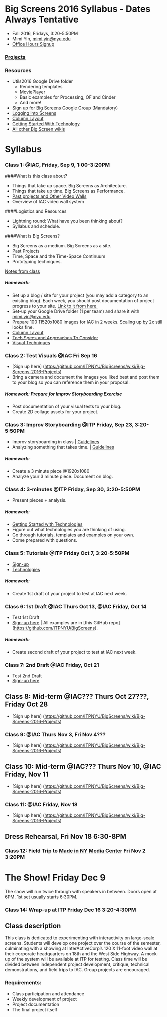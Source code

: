 # Big Screens 2016 Syllabus - Dates Always Tentative

- Fall 2016, Fridays, 3:20-5:50PM
- Mimi Yin, mimi.yin@nyu.edu
- [Office Hours Signup](https://itp.nyu.edu/inwiki/Signup/Mimi)

### [Projects](https://github.com/ITPNYU/BigScreens/wiki/Big-Screens-2016-Projects)

### Resources
- Utils2016 Google Drive folder
   - Rendering templates
   - MoviePlayer
   - Basic examples for Processing, OF and Cinder
   - And more!
- Sign up for [Big Screens Google Group](https://groups.google.com/a/itp.nyu.edu/group/bigscreens/) (Mandatory)
- [Logging into Screens](http://itp.nyu.edu/varwiki/BigScreens/LoggingIntoScreens)
- [Column Layout](http://itp.nyu.edu/varwiki/BigScreens/Columns)
- [Getting Started With Technology](https://github.com/ITPNYU/BigScreens/wiki/Get-Started-With-Technology)
- [All other Big Screen wikis](http://itp.nyu.edu/varwiki/BigScreens/BigScreens)

# Syllabus

### Class 1: @IAC, Friday, Sep 9, 1:00-3:20PM

####What is this class about?
- Things that take up space. Big Screens as Architecture.
- Things that take up time. Big Screens as Performance.
- [Past projects and Other Video Walls](http://itp.nyu.edu/varwiki/BigScreens/TheOthers)
- Overview of IAC video wall system

####Logistics and Resources
- Lightning round: What have you been thinking about?
- Syllabus and schedule.

####What is Big Screens? 
- Big Screens as a medium. Big Screens as a site.
- Past Projects
- Time, Space and the Time-Space Continuum
- Prototyping techniques.

[Notes from class](https://github.com/ITPNYU/BigScreens/wiki/Big-Screens-2016-Week-1-Notes)

##### Homework: 
- Set up a blog / site for your project (you may add a category to an existing blog). Each week, you should post documentation of project progress to your site. [Link to it from here.](https://github.com/ITPNYU/BigScreens/wiki/Big-Screens-2016-Projects)
- Set-up your Google Drive folder (1 per team) and share it with mimi.yin@nyu.edu
- Prepare 100 11520x1080 images for IAC in 2 weeks. Scaling up by 2x still looks fine.
- [Column Layout](http://itp.nyu.edu/varwiki/BigScreens/Columns)
- [Tech Specs and Approaches To Consider](https://github.com/ITPNYU/BigScreens/wiki/100-Images:-Approaches-To-Consider)
- [Visual Techniques](https://github.com/ITPNYU/BigScreens/wiki/VISUALS)

### Class 2: Test Visuals @IAC Fri Sep 16
- [Sign up here] (https://github.com/ITPNYU/BigScreens/wiki/Big-Screens-2016-Projects)
- Bring a camera and document the images you liked best and post them to your blog so you can reference them in your proposal.

##### Homework: Prepare for Improv Storyboarding Exercise
- Post documentation of your visual tests to your blog.
- Create 2D collage assets for your project.

### Class 3: Improv Storyboarding @ITP Friday, Sep 23, 3:20-5:50PM
- Improv storyboarding in class | [Guidelines](https://github.com/ITPNYU/BigScreens/wiki/Structure-for-Improv-Storyboarding)
- Analyzing something that takes time. | [Guidelines](https://github.com/ITPNYU/BigScreens/wiki/Analysis-Assignment)


##### Homework: 
- Create a 3 minute piece @1920x1080
- Analyze your 3 minute piece. Document on blog.

### Class 4: 3-minutes @ITP Friday, Sep 30, 3:20-5:50PM
- Present pieces + analysis.

##### Homework: 
- [Getting Started with Technologies](https://github.com/ITPNYU/BigScreens/wiki/Get-Started-With-Technology)
- Figure out what technologies you are thinking of using.
- Go through tutorials, templates and examples on your own. 
- Come prepared with questions.

### Class 5: Tutorials @ITP Friday Oct 7, 3:20-5:50PM
- [Sign-up](https://github.com/ITPNYU/BigScreens/wiki/Big-Screens-2016-Projects)
- [Technologies](https://github.com/ITPNYU/BigScreens/wiki/Get-Started-With-Technology)

##### Homework: 
- Create 1st draft of your project to test at IAC next week.

### Class 6: 1st Draft @IAC Thurs Oct 13, @IAC Friday, Oct 14
- Test 1st Draft
- [Sign-up here](https://github.com/ITPNYU/BigScreens/wiki/Big-Screens-2016-Projects) | All examples are in [this GitHub repo] (https://github.com/ITPNYU/BigScreens).

##### Homework: 
- Create second draft of your project to test at IAC next week.

### Class 7: 2nd Draft @IAC Friday, Oct 21
- Test 2nd Draft
- [Sign-up here](https://github.com/ITPNYU/BigScreens/wiki/Big-Screens-2016-Projects)

## Class 8: Mid-term @IAC??? Thurs Oct 27???, Friday Oct 28 
- [Sign up here] (https://github.com/ITPNYU/BigScreens/wiki/Big-Screens-2016-Projects)

### Class 9: @IAC Thurs Nov 3, Fri Nov 4???
- [Sign up here] (https://github.com/ITPNYU/BigScreens/wiki/Big-Screens-2016-Projects)

## Class 10: Mid-term @IAC??? Thurs Nov 10, @IAC Friday, Nov 11
- [Sign up here] (https://github.com/ITPNYU/BigScreens/wiki/Big-Screens-2016-Projects)

### Class 11: @IAC Friday, Nov 18 
- [Sign up here] (https://github.com/ITPNYU/BigScreens/wiki/Big-Screens-2016-Projects)

## Dress Rehearsal, Fri Nov 18 6:30-8PM

### Class 12: Field Trip to [Made in NY Media Center](http://nymediacenter.com/) Fri Nov 2 3:20PM

# The Show! Friday Dec 9
The show will run twice through with speakers in between. Doors open at 6PM. 1st set usually starts 6:30PM.

### Class 14: Wrap-up at ITP Friday Dec 16 3:20-4:30PM


## Class description

This class is dedicated to experimenting with interactivity on large-scale screens. Students will develop one project over the course of the semester, culminating with a showing at InterActiveCorp’s 120 X 11-foot video wall at their corporate headquarters on 18th and the West Side Highway. A mock-up of the system will be available at ITP for testing. Class time will be divided between independent project development, critique, technical demonstrations, and field trips to IAC. Group projects are encouraged.

### Requirements:
- Class participation and attendance
- Weekly development of project
- Project documentation
- The final project itself

